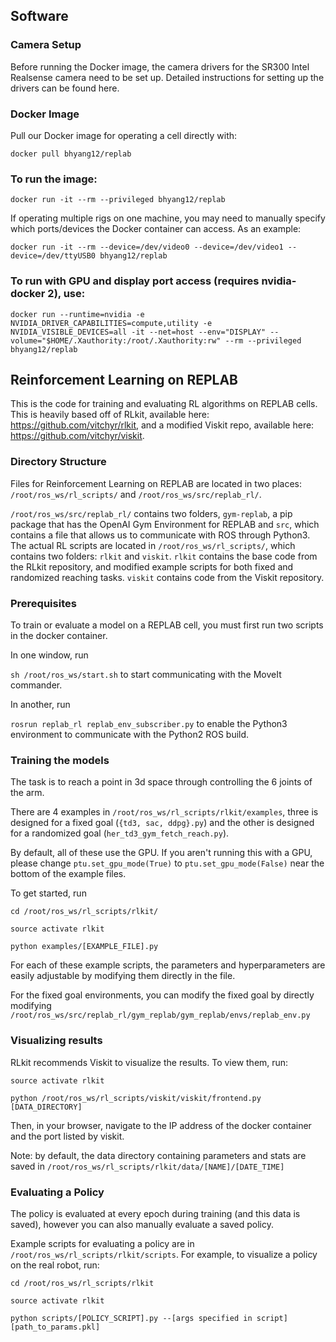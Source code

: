 ## Software 

### Camera Setup 

Before running the Docker image, the camera drivers for the SR300 Intel Realsense camera need to be set up. Detailed instructions for setting up the drivers can be found here. 

###  Docker Image 
Pull our Docker image for operating a cell directly with:  
```
docker pull bhyang12/replab 
```

###  To run the image: 
```
docker run -it --rm --privileged bhyang12/replab 
```
If operating multiple rigs on one machine, you may need to manually specify which ports/devices the Docker container can access. As an example: 
```
docker run -it --rm --device=/dev/video0 --device=/dev/video1 --device=/dev/ttyUSB0 bhyang12/replab 
```
### To run with GPU and display port access (requires nvidia-docker 2), use: 
```
docker run --runtime=nvidia -e NVIDIA_DRIVER_CAPABILITIES=compute,utility -e NVIDIA_VISIBLE_DEVICES=all -it --net=host --env="DISPLAY" --volume="$HOME/.Xauthority:/root/.Xauthority:rw" --rm --privileged bhyang12/replab 
```

## Reinforcement Learning on REPLAB

This is the code for training and evaluating RL algorithms on REPLAB cells. This is heavily based off of RLkit, available here: https://github.com/vitchyr/rlkit, and a modified Viskit repo, available here: https://github.com/vitchyr/viskit.


### Directory Structure
Files for Reinforcement Learning on REPLAB are located in two places: ``/root/ros_ws/rl_scripts/`` and ``/root/ros_ws/src/replab_rl/``. 

``/root/ros_ws/src/replab_rl/`` contains two folders, ``gym-replab``, a pip package that has the OpenAI Gym Environment for REPLAB and ``src``, which contains a file that allows us to communicate with ROS through Python3. The actual RL scripts are located in ``/root/ros_ws/rl_scripts/``, which contains two folders: ``rlkit`` and ``viskit``. ``rlkit`` contains the base code from the RLkit repository, and modified example scripts for both fixed and randomized reaching tasks. ``viskit`` contains code from the Viskit repository.


### Prerequisites

To train or evaluate a model on a REPLAB cell, you must first run two scripts in the docker container.

In one window, run 

``` sh /root/ros_ws/start.sh ``` to start communicating with the MoveIt commander.

In another, run

```rosrun replab_rl replab_env_subscriber.py``` to enable the Python3 environment to communicate with the Python2 ROS build.

### Training the models

The task is to reach a point in 3d space through controlling the 6 joints of the arm.

There are 4 examples in ``/root/ros_ws/rl_scripts/rlkit/examples``, three is designed for a fixed goal (``{td3, sac, ddpg}.py``) and the other is designed for a randomized goal (``her_td3_gym_fetch_reach.py``).

By default, all of these use the GPU. If you aren't running this with a GPU, please change ``ptu.set_gpu_mode(True)`` to ``ptu.set_gpu_mode(False)`` near the bottom of the example files.

To get started, run


```
cd /root/ros_ws/rl_scripts/rlkit/

source activate rlkit

python examples/[EXAMPLE_FILE].py
```

For each of these example scripts, the parameters and hyperparameters are easily adjustable by modifying them directly in the file.

For the fixed goal environments, you can modify the fixed goal by directly modifying ``/root/ros_ws/src/replab_rl/gym_replab/gym_replab/envs/replab_env.py``


### Visualizing results

RLkit recommends Viskit to visualize the results. To view them, run:

```
source activate rlkit

python /root/ros_ws/rl_scripts/viskit/viskit/frontend.py [DATA_DIRECTORY]
```

Then, in your browser, navigate to the IP address of the docker container and the port listed by viskit.

Note: by default, the data directory containing parameters and stats are saved in ``/root/ros_ws/rl_scripts/rlkit/data/[NAME]/[DATE_TIME]``

### Evaluating a Policy

The policy is evaluated at every epoch during training (and this data is saved), however you can also manually evaluate a saved policy.

Example scripts for evaluating a policy are in ``/root/ros_ws/rl_scripts/rlkit/scripts``. For example, to visualize a policy on the real robot, run:

```
cd /root/ros_ws/rl_scripts/rlkit

source activate rlkit

python scripts/[POLICY_SCRIPT].py --[args specified in script] [path_to_params.pkl]
```

